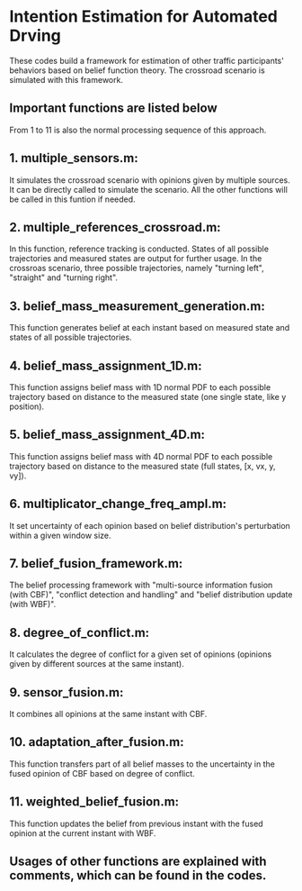 
# Intention Estimation for Automated Drving

These codes build a framework for estimation of other traffic participants' behaviors based on belief function theory.
The crossroad scenario is simulated with this framework.

## Important functions are listed below

From 1 to 11 is also the normal processing sequence of this approach.

## 1. multiple_sensors.m:
It simulates the crossroad scenario with opinions given by multiple sources. It can be directly called to simulate the scenario. All the other functions will be called in this funtion if needed.

## 2. multiple_references_crossroad.m:
In this function, reference tracking is conducted. States of all possible trajectories and measured states are output for further usage. In the crossroas scenario, three possible trajectories, namely "turning left", "straight" and "turning right".

## 3. belief_mass_measurement_generation.m:
This function generates belief at each instant based on measured state and states of all possible trajectories.

## 4. belief_mass_assignment_1D.m:
This function assigns belief mass with 1D normal PDF to each possible trajectory based on distance to the measured state (one single state, like y position).

## 5. belief_mass_assignment_4D.m:
This function assigns belief mass with 4D normal PDF to each possible trajectory based on distance to the measured state (full states, [x, vx, y, vy]).

## 6. multiplicator_change_freq_ampl.m:
It set uncertainty of each opinion based on belief distribution's perturbation within a given window size.

## 7. belief_fusion_framework.m:
The belief processing framework with "multi-source information fusion (with CBF)", "conflict detection and handling" and "belief distribution update (with WBF)".

## 8. degree_of_conflict.m:
It calculates the degree of conflict for a given set of opinions (opinions given by different sources at the same instant).

## 9. sensor_fusion.m:
It combines all opinions at the same instant with CBF.

## 10. adaptation_after_fusion.m:
This function transfers part of all belief masses to the uncertainty in the fused opinion of CBF based on degree of conflict.

## 11. weighted_belief_fusion.m:
This function updates the belief from previous instant with the fused opinion at the current instant with WBF.

## Usages of other functions are explained with comments, which can be found in the codes.